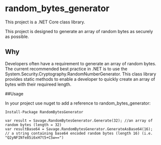 # random_bytes_generator

This project is a .NET Core class library.

This project is designed to generate an array of random bytes as securely as possible.

## Why
Developers often have a requirement to generate an array of random bytes. The current recommended best practice in .NET is to use the System.Security.Cryptography.RandomNumberGenerator. This class library provides static methods to enable a developer to quickly create an array of bytes with their requireed length.

##Usage

In your project use nuget to add a reference to random_bytes_generator:

`Install-Package RandomBytesGenerator`

```
var result = Savage.RandomBytesGenerator.Generate(32); //an array of random bytes (length = 32)
var resultBase64 = Savage.RandomBytesGenerator.GenerateAsBase64(16); // a string containing base64 encoded random bytes (length 16) (i.e. "Q2yNFINfe85i6xH7t5+CSw==")
```
